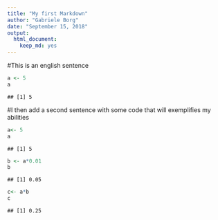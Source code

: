 ```yaml
---
title: "My first Markdown"
author: "Gabriele Borg"
date: "September 15, 2018"
output: 
  html_document: 
    keep_md: yes
---
```




#This is an english sentence


```r
a <- 5 
a
```

```
## [1] 5
```

#I then add a second sentence with some code that will exemplifies my abilities

```r
a<- 5
a
```

```
## [1] 5
```

```r
b <- a*0.01
b
```

```
## [1] 0.05
```

```r
c<- a*b
c
```

```
## [1] 0.25
```

